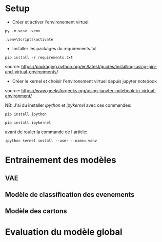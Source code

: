 # Setup

- Créer et activer l'environement virtuel

`py -m venv .venv`

`.venv\Scripts\activate`

- Installer les packages du requirements.txt

`pip install -r requirements.txt`

source: https://packaging.python.org/en/latest/guides/installing-using-pip-and-virtual-environments/

- Créer le kernel et choisir l'environement virtuel depuis jupyter notebook

source: https://www.geeksforgeeks.org/using-jupyter-notebook-in-virtual-environment/

NB: J'ai du installer _ipython_ et _ipykernel_ avec ces commandes:

`pip install ipython`

`pip install ipykernel`

avant de rouler la commande de l'article:

`ipython kernel install --user --name=.venv`

# Entrainement des modèles

## VAE

## Modèle de classification des evenements

## Modèle des cartons

# Evaluation du modèle global



